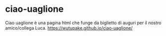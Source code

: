 # ciao-uaglione
Ciao uaglione è una pagina html che funge da biglietto di auguri per il nostro amico/collega Luca.
https://wutupake.github.io/ciao-uaglione/

